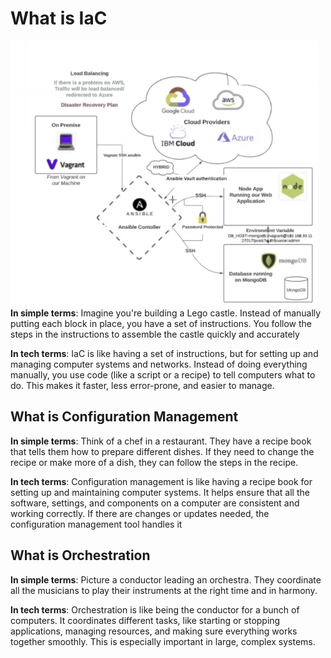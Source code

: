 # What is IaC
![Screenshot 2023-10-16 121904.png](images%2FScreenshot%202023-10-16%20121904.png)
**In simple terms**: Imagine you're building a Lego castle. Instead of manually putting each block in place, you have a set of instructions. You follow the steps in the instructions to assemble the castle quickly and accurately

**In tech terms**: IaC is like having a set of instructions, but for setting up and managing computer systems and networks. Instead of doing everything manually, you use code (like a script or a recipe) to tell computers what to do. This makes it faster, less error-prone, and easier to manage.

## What is Configuration Management

**In simple terms**: Think of a chef in a restaurant. They have a recipe book that tells them how to prepare different dishes. If they need to change the recipe or make more of a dish, they can follow the steps in the recipe.

**In tech terms**: Configuration management is like having a recipe book for setting up and maintaining computer systems. It helps ensure that all the software, settings, and components on a computer are consistent and working correctly. If there are changes or updates needed, the configuration management tool handles it

## What is Orchestration

**In simple terms**: Picture a conductor leading an orchestra. They coordinate all the musicians to play their instruments at the right time and in harmony.

**In tech terms**: Orchestration is like being the conductor for a bunch of computers. It coordinates different tasks, like starting or stopping applications, managing resources, and making sure everything works together smoothly. This is especially important in large, complex systems.
























